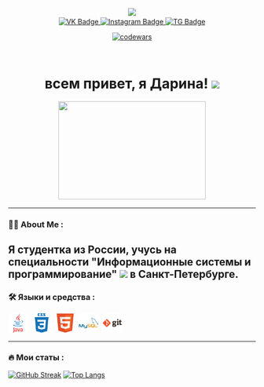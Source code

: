 <div id="header" align="center">
  <img src="https://media.giphy.com/media/v1.Y2lkPTc5MGI3NjExZTRydDZpeWt2N2h2cm1kZWdjaDN6ZG9ld3NzMGx5djMyeXhocGFlNSZlcD12MV9pbnRlcm5hbF9naWZfYnlfaWQmY3Q9cw/M9gbBd9nbDrOTu1Mqx/giphy.gif" width="200"/>
</div>
<div id="badges" align="center">
  <a href="https://vk.com/darishast">
    <img src="https://img.shields.io/badge/VK-blue?style=for-the-badge&logo=vk&logoColor=white" alt="VK Badge"/>
  </a>
  <a href="https://www.instagram.com/dar1na4ka?igsh=dml2djk1N21qYmJv&utm_source=qr">
    <img src="https://img.shields.io/badge/Instagram-red?style=for-the-badge&logo=instagram&logoColor=white" alt="Instagram Badge"/>
  </a>
  <a href="https://t.me/@darrrina1">
    <img src="https://img.shields.io/badge/Telegram-blue?style=for-the-badge&logo=telegram&logoColor=white" alt="TG Badge"/>
  </a>

  [![codewars](https://www.codewars.com/users/dar1na4kaa/badges/small)](https://www.codewars.com/users/dar1na4kaa)
  
</div>
<div id="prosmotr" align="center">
  <img src="https://komarev.com/ghpvc/?username=dar1na4kaa&style=flat-square&color=blue" alt=""/>
</div>
<div align="center" id="hello">
  <h1>
  всем привет, я Дарина!
  <img src="https://media.giphy.com/media/hvRJCLFzcasrR4ia7z/giphy.gif" width="30px"/>
  </h1>
</div>
<div align="center">
  <img src="https://media.giphy.com/media/dWesBcTLavkZuG35MI/giphy.gif" width="300" height="200"/>
</div>

---
### :woman_technologist: About Me :
Я студентка из России, учусь на специальности "Информационные системы и программирование" <img src="https://media.giphy.com/media/WUlplcMpOCEmTGBtBW/giphy.gif" width="30"> в Санкт-Петербурге.
---
### :hammer_and_wrench: Языки и средства :

<div>
  <img src="https://github.com/devicons/devicon/blob/master/icons/java/java-original-wordmark.svg" title="Java" alt="Java" width="40" height="40"/>&nbsp;
  <img src="https://github.com/devicons/devicon/blob/master/icons/css3/css3-plain-wordmark.svg"  title="CSS3" alt="CSS" width="40" height="40"/>&nbsp;
  <img src="https://github.com/devicons/devicon/blob/master/icons/html5/html5-original.svg" title="HTML5" alt="HTML" width="40" height="40"/>&nbsp;
  <img src="https://github.com/devicons/devicon/blob/master/icons/mysql/mysql-original-wordmark.svg" title="MySQL"  alt="MySQL" width="40" height="40"/>&nbsp;
  <img src="https://github.com/devicons/devicon/blob/master/icons/git/git-original-wordmark.svg" title="Git" **alt="Git" width="40" height="40"/>
</div>

---

### :fire: Мои статы :
[![GitHub Streak](http://github-readme-streak-stats.herokuapp.com?user=dar1na4kaa&theme=dark&background=000000)](https://git.io/streak-stats)
[![Top Langs](https://github-readme-stats.vercel.app/api/top-langs/?username=dar1na4kaa&layout=compact&theme=vision-friendly-dark)](https://github.com/anuraghazra/github-readme-stats)



